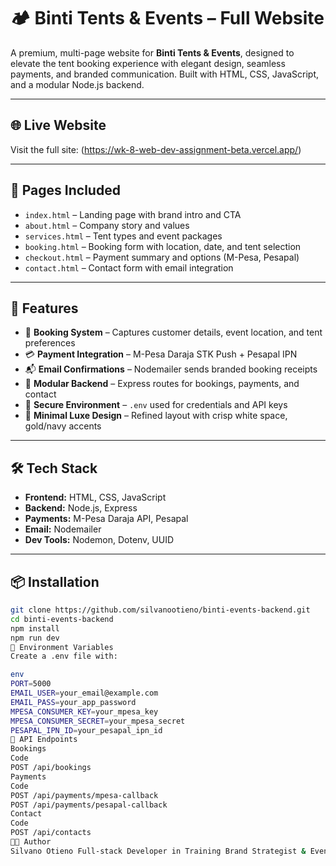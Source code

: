 # 🏕️ Binti Tents & Events – Full Website

A premium, multi-page website for **Binti Tents & Events**, designed to elevate the tent booking experience with elegant design, seamless payments, and branded communication. Built with HTML, CSS, JavaScript, and a modular Node.js backend.

---

## 🌐 Live Website

Visit the full site: (https://wk-8-web-dev-assignment-beta.vercel.app/)

---
## 🧩 Pages Included

- `index.html` – Landing page with brand intro and CTA
- `about.html` – Company story and values
- `services.html` – Tent types and event packages
- `booking.html` – Booking form with location, date, and tent selection
- `checkout.html` – Payment summary and options (M-Pesa, Pesapal)
- `contact.html` – Contact form with email integration

---

## 🚀 Features

- 🧾 **Booking System** – Captures customer details, event location, and tent preferences
- 💳 **Payment Integration** – M-Pesa Daraja STK Push + Pesapal IPN
- 📬 **Email Confirmations** – Nodemailer sends branded booking receipts
- 🧠 **Modular Backend** – Express routes for bookings, payments, and contact
- 🔐 **Secure Environment** – `.env` used for credentials and API keys
- 🎨 **Minimal Luxe Design** – Refined layout with crisp white space, gold/navy accents

---

## 🛠️ Tech Stack

- **Frontend:** HTML, CSS, JavaScript
- **Backend:** Node.js, Express
- **Payments:** M-Pesa Daraja API, Pesapal
- **Email:** Nodemailer
- **Dev Tools:** Nodemon, Dotenv, UUID

---

## 📦 Installation

```bash
git clone https://github.com/silvanootieno/binti-events-backend.git
cd binti-events-backend
npm install
npm run dev
🔐 Environment Variables
Create a .env file with:

env
PORT=5000
EMAIL_USER=your_email@example.com
EMAIL_PASS=your_app_password
MPESA_CONSUMER_KEY=your_mpesa_key
MPESA_CONSUMER_SECRET=your_mpesa_secret
PESAPAL_IPN_ID=your_pesapal_ipn_id
📌 API Endpoints
Bookings
Code
POST /api/bookings
Payments
Code
POST /api/payments/mpesa-callback
POST /api/payments/pesapal-callback
Contact
Code
POST /api/contacts
👨‍💻 Author
Silvano Otieno Full-stack Developer in Training Brand Strategist & Event Tech Lead LinkedIn | Portfolio